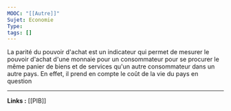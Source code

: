 ```yaml
---
MOOC: "[[Autre]]"
Sujet: Economie
Type: 
tags: []
---
```

La parité du pouvoir d'achat est un indicateur qui permet de mesurer le pouvoir d'achat d'une monnaie pour un consommateur pour se procurer le même panier de biens et de services qu'un autre consommateur dans un autre pays. En effet, il prend en compte le coût de la vie du pays en question

---
**Links :**
[[PIB]]